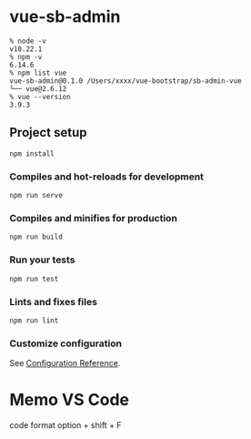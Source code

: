# vue-sb-admin

```
% node -v 
v10.22.1
% npm -v  
6.14.6
% npm list vue
vue-sb-admin@0.1.0 /Users/xxxx/vue-bootstrap/sb-admin-vue
└── vue@2.6.12 
% vue --version 
3.9.3
```

## Project setup
```
npm install
```

### Compiles and hot-reloads for development
```
npm run serve
```

### Compiles and minifies for production
```
npm run build
```

### Run your tests
```
npm run test
```

### Lints and fixes files
```
npm run lint
```

### Customize configuration
See [Configuration Reference](https://cli.vuejs.org/config/).


# Memo VS Code
 code format 
 option + shift + F 
